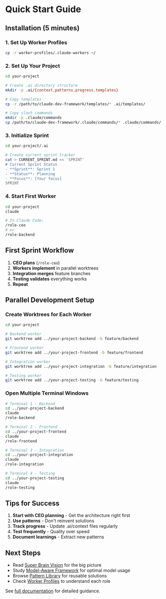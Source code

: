 # Quick Start Guide

## Installation (5 minutes)

### 1. Set Up Worker Profiles
```bash
cp -r worker-profiles/.claude-workers ~/
```

### 2. Set Up Your Project
```bash
cd your-project

# Create .ai directory structure
mkdir -p .ai/{context,patterns,progress,templates}

# Copy templates
cp -r /path/to/claude-dev-framework/templates/* .ai/templates/

# Copy slash commands
mkdir -p .claude/commands
cp /path/to/claude-dev-framework/.claude/commands/* .claude/commands/
```

### 3. Initialize Sprint
```bash
cd your-project/.ai

# Create current sprint tracker
cat > CURRENT_SPRINT.md << 'SPRINT'
# Current Sprint Status
- **Sprint**: Sprint 1
- **Status**: Planning
- **Focus**: [Your focus]
SPRINT
```

### 4. Start First Worker
```bash
cd your-project
claude

# In Claude Code:
/role-ceo
# or
/role-backend
```

## First Sprint Workflow

1. **CEO plans** (`/role-ceo`)
2. **Workers implement** in parallel worktrees
3. **Integration merges** feature branches
4. **Testing validates** everything works
5. **Repeat**

## Parallel Development Setup

### Create Worktrees for Each Worker
```bash
cd your-project

# Backend worker
git worktree add ../your-project-backend -b feature/backend

# Frontend worker
git worktree add ../your-project-frontend -b feature/frontend

# Integration worker
git worktree add ../your-project-integration -b feature/integration

# Testing worker
git worktree add ../your-project-testing -b feature/testing
```

### Open Multiple Terminal Windows
```bash
# Terminal 1 - Backend
cd ../your-project-backend
claude
/role-backend

# Terminal 2 - Frontend
cd ../your-project-frontend
claude
/role-frontend

# Terminal 3 - Integration
cd ../your-project-integration
claude
/role-integration

# Terminal 4 - Testing
cd ../your-project-testing
claude
/role-testing
```

## Tips for Success

1. **Start with CEO planning** - Get the architecture right first
2. **Use patterns** - Don't reinvent solutions
3. **Track progress** - Update .ai/context files regularly
4. **Test frequently** - Quality over speed
5. **Document learnings** - Extract new patterns

## Next Steps

- Read [Super Brain Vision](vision/SUPER_BRAIN_VISION_001.md) for the big picture
- Study [Model-Aware Framework](guides/MODEL_AWARE_FRAMEWORK.md) for optimal model usage
- Browse [Pattern Library](../patterns/) for reusable solutions
- Check [Worker Profiles](../worker-profiles/) to understand each role

See [full documentation](guides/) for detailed guidance.
